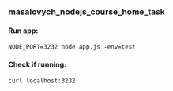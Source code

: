 ### masalovych_nodejs_course_home_task

#### Run app:

`NODE_PORT=3232 node app.js -env=test`
#### Check if running:

`curl localhost:3232`
